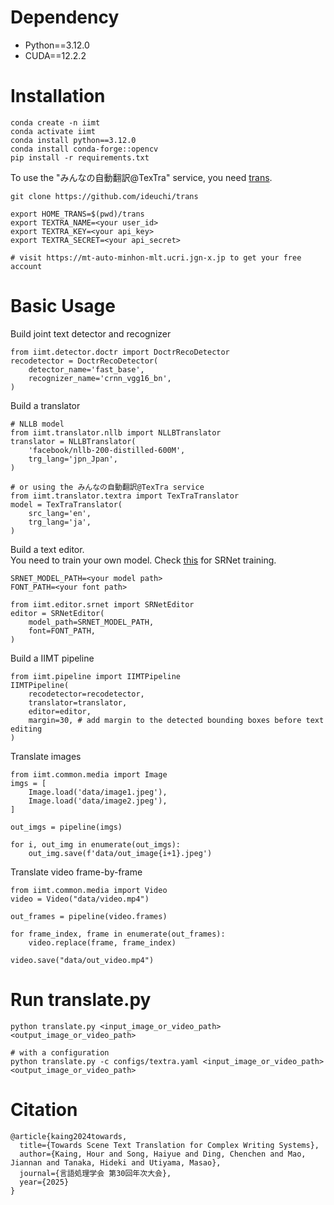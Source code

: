 # Dependency
- Python==3.12.0
- CUDA==12.2.2

# Installation
```
conda create -n iimt
conda activate iimt
conda install python==3.12.0
conda install conda-forge::opencv
pip install -r requirements.txt
```

To use the "みんなの自動翻訳@TexTra" service, you need [trans](https://github.com/ideuchi/trans).
```
git clone https://github.com/ideuchi/trans

export HOME_TRANS=$(pwd)/trans
export TEXTRA_NAME=<your user_id>
export TEXTRA_KEY=<your api_key>
export TEXTRA_SECRET=<your api_secret>

# visit https://mt-auto-minhon-mlt.ucri.jgn-x.jp to get your free account
```

# Basic Usage
Build joint text detector and recognizer
```
from iimt.detector.doctr import DoctrRecoDetector
recodetector = DoctrRecoDetector(
    detector_name='fast_base',
    recognizer_name='crnn_vgg16_bn',
)
```

Build a translator
```
# NLLB model
from iimt.translator.nllb import NLLBTranslator
translator = NLLBTranslator(
    'facebook/nllb-200-distilled-600M',
    trg_lang='jpn_Jpan',
)

# or using the みんなの自動翻訳@TexTra service
from iimt.translator.textra import TexTraTranslator
model = TexTraTranslator(
    src_lang='en',
    trg_lang='ja',
)
```

Build a text editor.\
You need to train your own model. Check [this](srnet/README.md) for SRNet training.
```
SRNET_MODEL_PATH=<your model path>
FONT_PATH=<your font path>

from iimt.editor.srnet import SRNetEditor
editor = SRNetEditor(
    model_path=SRNET_MODEL_PATH,
    font=FONT_PATH,
)
```

Build a IIMT pipeline
```
from iimt.pipeline import IIMTPipeline
IIMTPipeline(
    recodetector=recodetector,
    translator=translator,
    editor=editor,
    margin=30, # add margin to the detected bounding boxes before text editing
)
```

Translate images
```
from iimt.common.media import Image
imgs = [
    Image.load('data/image1.jpeg'),
    Image.load('data/image2.jpeg'),
]

out_imgs = pipeline(imgs)

for i, out_img in enumerate(out_imgs):
    out_img.save(f'data/out_image{i+1}.jpeg')
```

Translate video frame-by-frame
```
from iimt.common.media import Video
video = Video("data/video.mp4")

out_frames = pipeline(video.frames)

for frame_index, frame in enumerate(out_frames):
    video.replace(frame, frame_index)

video.save("data/out_video.mp4")
```

# Run translate.py
```
python translate.py <input_image_or_video_path> <output_image_or_video_path>

# with a configuration
python translate.py -c configs/textra.yaml <input_image_or_video_path> <output_image_or_video_path>
```

# Citation
```
@article{kaing2024towards,
  title={Towards Scene Text Translation for Complex Writing Systems},
  author={Kaing, Hour and Song, Haiyue and Ding, Chenchen and Mao, Jiannan and Tanaka, Hideki and Utiyama, Masao},
  journal={言語処理学会 第30回年次大会},
  year={2025}
}
```